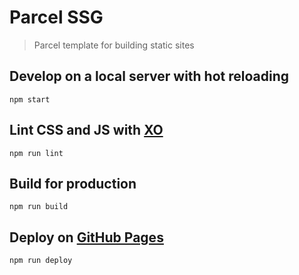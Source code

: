 # Parcel SSG
> Parcel template for building static sites

## Develop on a local server with hot reloading
`npm start`

## Lint CSS and JS with [XO](https://github.com/xojs/xo)
`npm run lint`

## Build for production
`npm run build`

## Deploy on [GitHub Pages](https://pages.github.com/)
`npm run deploy`
